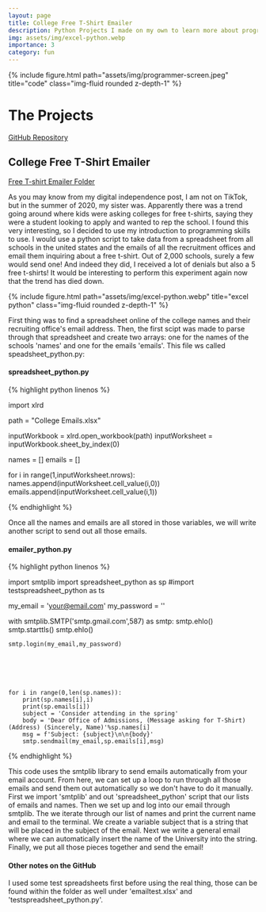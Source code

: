 ```yaml
---
layout: page
title: College Free T-Shirt Emailer  
description: Python Projects I made on my own to learn more about programming and for fun early on in my college career 
img: assets/img/excel-python.webp
importance: 3
category: fun
---
```



<div class="container">
    <div class="row">
        <div class="col-sm mt-3 mt-md-0">
            {% include figure.html path="assets/img/programmer-screen.jpeg" title="code" class="img-fluid rounded z-depth-1" %}
        </div>
    </div>
</div>


# The Projects



<a href="https://github.com/ColeFeely6/Independent-Python-Projects">GitHub Repository</a>

## College Free T-Shirt Emailer

<a href="https://github.com/ColeFeely6/Independent-Python-Projects/tree/main/college-free-tshirt-emailer">Free T-shirt Emailer Folder</a>

As you may know from my digital independence post, I am not on TikTok, but in the summer of 2020, my sister was. Apparently there was a trend going around where kids were asking colleges for free t-shirts, saying they were a student looking to apply and wanted to rep the school. I found this very interesting, so I decided to use my introduction to programming skills to use. I would use a python script to take data from a spreadsheet from all schools in the united states and the emails of all the recruitment offices and email them inquiring about a free t-shirt. Out of 2,000 schools, surely a few would send one! And indeed they did, I received a lot of denials but also a 5 free t-shirts! It would be interesting to perform this experiment again now that the trend has died down. 

<div class="container">
    <div class="row">
        <div class="col-sm mt-3 mt-md-0">
            {% include figure.html path="assets/img/excel-python.webp" title="excel python" class="img-fluid rounded z-depth-1" %}
        </div>
    </div>
</div>

First thing was to find a spreadsheet online of the college names and their recruiting office's email address. Then, the first scipt was made to parse through that spreadsheet and create two arrays: one for the names of the schools 'names' and one for the emails 'emails'. This file ws called speadsheet_python.py:

#### spreadsheet_python.py

{% highlight python linenos %}

import xlrd

path = "College Emails.xlsx"

inputWorkbook = xlrd.open_workbook(path)
inputWorksheet = inputWorkbook.sheet_by_index(0)

names = []
emails = []

for i in range(1,inputWorksheet.nrows):
    names.append(inputWorksheet.cell_value(i,0))
    emails.append(inputWorksheet.cell_value(i,1))

{% endhighlight %}

Once all the names and emails are all stored in those variables, we will write another script to send out all those emails.

#### emailer_python.py

{% highlight python linenos %}

import smtplib
import spreadsheet_python as sp
#import testspreadsheet_python as ts


my_email = 'your@email.com'
my_password = ''

with smtplib.SMTP('smtp.gmail.com',587) as smtp:
    smtp.ehlo()
    smtp.starttls()
    smtp.ehlo()
    
    smtp.login(my_email,my_password)
    


    
    
    
    for i in range(0,len(sp.names)):
        print(sp.names[i],i)
        print(sp.emails[i])
        subject = 'Consider attending in the spring'
        body = 'Dear Office of Admissions, (Message asking for T-Shirt) (Address) (Sincerely, Name)'%sp.names[i]
        msg = f'Subject: {subject}\n\n{body}'
        smtp.sendmail(my_email,sp.emails[i],msg)

{% endhighlight %}

This code uses the smtplib library to send emails automatically from your email account. From here, we can set up a loop to run through all those emails and send them out automatically so we don't have to do it manually. First we import 'smtplib' and out 'spreadsheet_python' script that our lists of emails and names. Then we set up and log into our email through smtplib. The we iterate through our list of names and print the current name and email to the terminal. We create a variable subject that is a string that will be placed in the subject of the email. Next we write a general email where we can automatically insert the name of the University into the string. Finally, we put all those pieces together and send the email!

#### Other notes on the GitHub

I used some test spreadsheets first before using the real thing, those can be found within the folder as well under 'emailtest.xlsx' and 'testspreadsheet_python.py'. 
